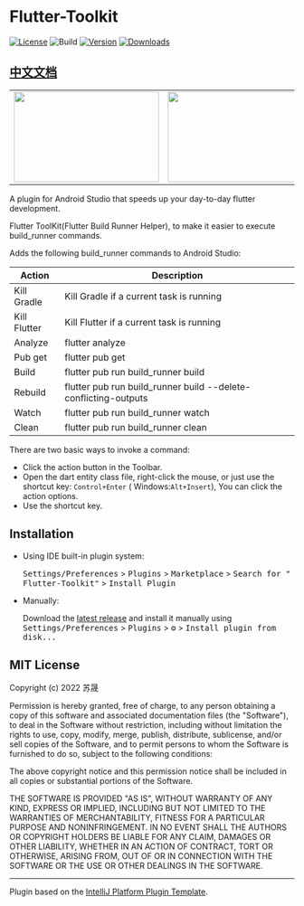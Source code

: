 # Flutter-Toolkit

[![License](https://img.shields.io/badge/license-MIT-blue.svg)](https://opensource.org/licenses/MIT)
![Build](https://github.com/nEdAy/Flutter-Toolkit/workflows/Build/badge.svg)
[![Version](https://img.shields.io/jetbrains/plugin/v/14442-flutter-toolkit.svg)](https://plugins.jetbrains.com/plugin/14442-flutter-toolkit)
[![Downloads](https://img.shields.io/jetbrains/plugin/d/14442-flutter-toolkit.svg)](https://plugins.jetbrains.com/plugin/14442-flutter-toolkit)

## [中文文档](https://github.com/nEdAy/Flutter-Toolkit/blob/master/README_CN.md)

<table cellspacing="0" cellpadding="0" style="border: none">
  <tr>
    <td>
      <img width="256" height="160" src="https://user-images.githubusercontent.com/10076735/201303574-858a53b4-d76d-49ff-808e-f1dc9353bcf1.png"/>
    </td>
    <td>
      <img width="256" height="160" src="https://user-images.githubusercontent.com/10076735/201303608-684153a6-adc8-470b-b02b-ec582759d5b3.png"/>
    </td>
  </tr> 
</table>

<!-- Plugin description -->
A plugin for Android Studio that speeds up your day-to-day flutter development.

Flutter ToolKit(Flutter Build Runner Helper), to make it easier to execute build_runner commands.

Adds the following build_runner commands to Android Studio:

| Action       | Description                                                  |
| ------------ | ------------------------------------------------------------ |
| Kill Gradle  | Kill Gradle if a current task is running                     |
| Kill Flutter | Kill Flutter if a current task is running                    |
| Analyze      | flutter analyze                                              |
| Pub get      | flutter pub get                                              |
| Build        | flutter pub run build_runner build                           |
| Rebuild      | flutter pub run build_runner build --delete-conflicting-outputs |
| Watch        | flutter pub run build_runner watch                           |
| Clean        | flutter pub run build_runner clean                           |

There are two basic ways to invoke a command:

- Click the action button in the Toolbar.
- Open the dart entity class file, right-click the mouse, or just use the shortcut key: `Control+Enter` (
  Windows:`Alt+Insert`), You can click the action options.
- Use the shortcut key.

<!-- Plugin description end -->

## Installation

- Using IDE built-in plugin system:

  <kbd>Settings/Preferences</kbd> > <kbd>Plugins</kbd> > <kbd>Marketplace</kbd> > <kbd>Search for "
  Flutter-Toolkit"</kbd> >
  <kbd>Install Plugin</kbd>

- Manually:

  Download the [latest release](https://github.com/nEdAy/Flutter-Toolkit/releases/latest) and install it manually using
  <kbd>Settings/Preferences</kbd> > <kbd>Plugins</kbd> > <kbd>⚙️</kbd> > <kbd>Install plugin from disk...</kbd>

## MIT License

Copyright (c) 2022 苏晟

Permission is hereby granted, free of charge, to any person obtaining a copy of this software and associated
documentation files (the "Software"), to deal in the Software without restriction, including without limitation the
rights to use, copy, modify, merge, publish, distribute, sublicense, and/or sell copies of the Software, and to permit
persons to whom the Software is furnished to do so, subject to the following conditions:

The above copyright notice and this permission notice shall be included in all copies or substantial portions of the
Software.

THE SOFTWARE IS PROVIDED "AS IS", WITHOUT WARRANTY OF ANY KIND, EXPRESS OR IMPLIED, INCLUDING BUT NOT LIMITED TO THE
WARRANTIES OF MERCHANTABILITY, FITNESS FOR A PARTICULAR PURPOSE AND NONINFRINGEMENT. IN NO EVENT SHALL THE AUTHORS OR
COPYRIGHT HOLDERS BE LIABLE FOR ANY CLAIM, DAMAGES OR OTHER LIABILITY, WHETHER IN AN ACTION OF CONTRACT, TORT OR
OTHERWISE, ARISING FROM, OUT OF OR IN CONNECTION WITH THE SOFTWARE OR THE USE OR OTHER DEALINGS IN THE SOFTWARE.

---
Plugin based on the [IntelliJ Platform Plugin Template][template].

[template]: https://github.com/JetBrains/intellij-platform-plugin-template
